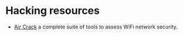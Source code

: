 # Hacking resources

* [Air Crack](https://github.com/aircrack-ng/aircrack-ng) a complete suite of tools to assess WiFi network security.
